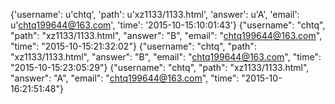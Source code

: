 {'username': u'chtq', 'path': u'xz1133/1133.html', 'answer': u'A', 'email': u'chtq199644@163.com', 'time': '2015-10-15:10:01:43'}
{"username": "chtq", "path": "xz1133/1133.html", "answer": "B", "email": "chtq199644@163.com", "time": "2015-10-15:21:32:02"}
{"username": "chtq", "path": "xz1133/1133.html", "answer": "B", "email": "chtq199644@163.com", "time": "2015-10-15:23:05:29"}
{"username": "chtq", "path": "xz1133/1133.html", "answer": "A", "email": "chtq199644@163.com", "time": "2015-10-16:21:51:48"}